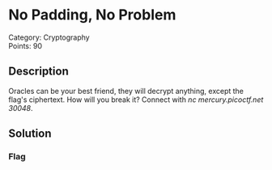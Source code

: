 # No Padding, No Problem
Category: Cryptography\
Points: 90

## Description
Oracles can be your best friend, they will decrypt anything, except the flag's ciphertext. How will you break it? Connect with *nc mercury.picoctf.net 30048*.

## Solution


### Flag
```
```